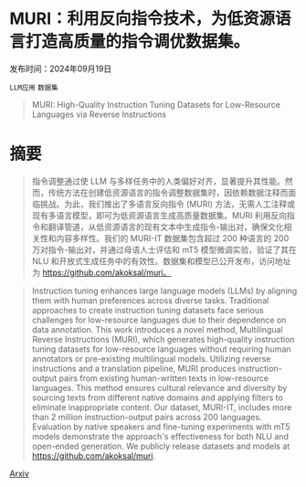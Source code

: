 # MURI：利用反向指令技术，为低资源语言打造高质量的指令调优数据集。

发布时间：2024年09月19日

`LLM应用` `数据集`

> MURI: High-Quality Instruction Tuning Datasets for Low-Resource Languages via Reverse Instructions

# 摘要

> 指令调整通过使 LLM 与多样任务中的人类偏好对齐，显著提升其性能。然而，传统方法在创建低资源语言的指令调整数据集时，因依赖数据注释而面临挑战。为此，我们推出了多语言反向指令 (MURI) 方法，无需人工注释或现有多语言模型，即可为低资源语言生成高质量数据集。MURI 利用反向指令和翻译管道，从低资源语言的现有文本中生成指令-输出对，确保文化相关性和内容多样性。我们的 MURI-IT 数据集包含超过 200 种语言的 200 万对指令-输出对，并通过母语人士评估和 mT5 模型微调实验，验证了其在 NLU 和开放式生成任务中的有效性。数据集和模型已公开发布，访问地址为 https://github.com/akoksal/muri。

> Instruction tuning enhances large language models (LLMs) by aligning them with human preferences across diverse tasks. Traditional approaches to create instruction tuning datasets face serious challenges for low-resource languages due to their dependence on data annotation. This work introduces a novel method, Multilingual Reverse Instructions (MURI), which generates high-quality instruction tuning datasets for low-resource languages without requiring human annotators or pre-existing multilingual models. Utilizing reverse instructions and a translation pipeline, MURI produces instruction-output pairs from existing human-written texts in low-resource languages. This method ensures cultural relevance and diversity by sourcing texts from different native domains and applying filters to eliminate inappropriate content. Our dataset, MURI-IT, includes more than 2 million instruction-output pairs across 200 languages. Evaluation by native speakers and fine-tuning experiments with mT5 models demonstrate the approach's effectiveness for both NLU and open-ended generation. We publicly release datasets and models at https://github.com/akoksal/muri.

[Arxiv](https://arxiv.org/abs/2409.12958)